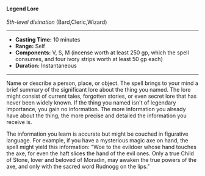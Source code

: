 #### Legend Lore
*5th-level divination* (Bard,Cleric,Wizard)
___
- **Casting Time:** 10 minutes
- **Range:** Self
- **Components:** V, S, M (incense worth at least 250 gp, which the spell consumes, and four ivory strips worth at least 50 gp each)
- **Duration:** Instantaneous
---
Name or describe a person, place, or object. The spell brings to your mind a brief summary of the significant lore about the thing you named. The lore might consist of current tales, forgotten stories, or even secret lore that has never been widely known. If the thing you named isn't of legendary importance, you gain no information. The more information you already have about the thing, the more precise and detailed the information you receive is.

The information you learn is accurate but might be couched in figurative language. For example, if you have a mysterious magic axe on hand, the spell might yield this information: "Woe to the evildoer whose hand touches the axe, for even the haft slices the hand of the evil ones. Only a true Child of Stone, lover and beloved of Moradin, may awaken the true powers of the axe, and only with the sacred word Rudnogg on the lips."